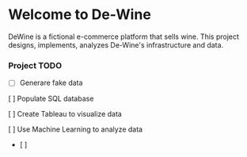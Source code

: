 # Welcome to De-Wine

DeWine is a fictional e-commerce platform that sells wine. This project designs, implements, analyzes 
De-Wine's infrastructure and data. 

### **Project TODO**
- [ ] Generare fake data

[ ] Populate SQL database

[ ] Create Tableau to visualize data

[ ] Use Machine Learning to analyze data
- [ ]
